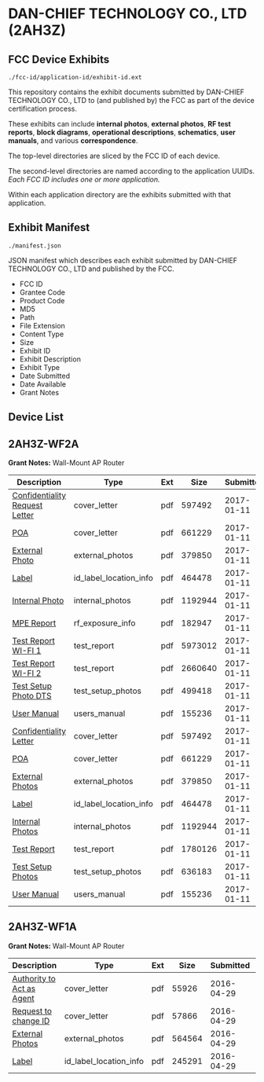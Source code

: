 # DAN-CHIEF TECHNOLOGY CO., LTD (2AH3Z)
## FCC Device Exhibits

```
./fcc-id/application-id/exhibit-id.ext
```

This repository contains the exhibit documents submitted by DAN-CHIEF TECHNOLOGY CO., LTD to (and published by) the FCC as part of the device certification process.

These exhibits can include **internal photos**, **external photos**, **RF test reports**, **block diagrams**, **operational descriptions**, **schematics**, **user manuals**, and various **correspondence**.

The top-level directories are sliced by the FCC ID of each device.

The second-level directories are named according to the application UUIDs. *Each FCC ID includes one or more application.*

Within each application directory are the exhibits submitted with that application. 

## Exhibit Manifest

```
./manifest.json
```

JSON manifest which describes each exhibit submitted by DAN-CHIEF TECHNOLOGY CO., LTD and published by the FCC.

- FCC ID
- Grantee Code
- Product Code
- MD5
- Path
- File Extension
- Content Type
- Size
- Exhibit ID
- Exhibit Description
- Exhibit Type
- Date Submitted
- Date Available
- Grant Notes

## Device List
## 2AH3Z-WF2A
**Grant Notes:** Wall-Mount AP Router

| Description | Type | Ext | Size | Submitted | Available |
| ----------- | ---- | --- | ---- | --------- | --------- |
| [Confidentiality Request Letter](2AH3Z-WF2A/883866233cdc4968dee863684c57d64b/3254948.pdf) | cover_letter | pdf | 597492 | 2017-01-11 | 2017-01-11 |
| [POA](2AH3Z-WF2A/883866233cdc4968dee863684c57d64b/3254953.pdf) | cover_letter | pdf | 661229 | 2017-01-11 | 2017-01-11 |
| [External Photo](2AH3Z-WF2A/883866233cdc4968dee863684c57d64b/3254950.pdf) | external_photos | pdf | 379850 | 2017-01-11 | 2017-01-11 |
| [Label](2AH3Z-WF2A/883866233cdc4968dee863684c57d64b/3254952.pdf) | id_label_location_info | pdf | 464478 | 2017-01-11 | 2017-01-11 |
| [Internal Photo](2AH3Z-WF2A/883866233cdc4968dee863684c57d64b/3254951.pdf) | internal_photos | pdf | 1192944 | 2017-01-11 | 2017-01-11 |
| [MPE Report](2AH3Z-WF2A/883866233cdc4968dee863684c57d64b/3254978.pdf) | rf_exposure_info | pdf | 182947 | 2017-01-11 | 2017-01-11 |
| [Test Report WI-FI 1](2AH3Z-WF2A/883866233cdc4968dee863684c57d64b/3254976.pdf) | test_report | pdf | 5973012 | 2017-01-11 | 2017-01-11 |
| [Test Report WI-FI 2](2AH3Z-WF2A/883866233cdc4968dee863684c57d64b/3254977.pdf) | test_report | pdf | 2660640 | 2017-01-11 | 2017-01-11 |
| [Test Setup Photo DTS](2AH3Z-WF2A/883866233cdc4968dee863684c57d64b/3254975.pdf) | test_setup_photos | pdf | 499418 | 2017-01-11 | 2017-01-11 |
| [User Manual](2AH3Z-WF2A/883866233cdc4968dee863684c57d64b/3254955.pdf) | users_manual | pdf | 155236 | 2017-01-11 | 2017-01-11 |
| [Confidentiality Letter](2AH3Z-WF2A/be06bc206a8015c52caa65126ccc9835/3254948.pdf) | cover_letter | pdf | 597492 | 2017-01-11 | 2017-01-11 |
| [POA](2AH3Z-WF2A/be06bc206a8015c52caa65126ccc9835/3254953.pdf) | cover_letter | pdf | 661229 | 2017-01-11 | 2017-01-11 |
| [External Photos](2AH3Z-WF2A/be06bc206a8015c52caa65126ccc9835/3254950.pdf) | external_photos | pdf | 379850 | 2017-01-11 | 2017-01-11 |
| [Label](2AH3Z-WF2A/be06bc206a8015c52caa65126ccc9835/3254952.pdf) | id_label_location_info | pdf | 464478 | 2017-01-11 | 2017-01-11 |
| [Internal Photos](2AH3Z-WF2A/be06bc206a8015c52caa65126ccc9835/3254951.pdf) | internal_photos | pdf | 1192944 | 2017-01-11 | 2017-01-11 |
| [Test Report](2AH3Z-WF2A/be06bc206a8015c52caa65126ccc9835/3254949.pdf) | test_report | pdf | 1780126 | 2017-01-11 | 2017-01-11 |
| [Test Setup Photos](2AH3Z-WF2A/be06bc206a8015c52caa65126ccc9835/3254954.pdf) | test_setup_photos | pdf | 636183 | 2017-01-11 | 2017-01-11 |
| [User Manual](2AH3Z-WF2A/be06bc206a8015c52caa65126ccc9835/3254955.pdf) | users_manual | pdf | 155236 | 2017-01-11 | 2017-01-11 |
## 2AH3Z-WF1A
**Grant Notes:** Wall-Mount AP Router

| Description | Type | Ext | Size | Submitted | Available |
| ----------- | ---- | --- | ---- | --------- | --------- |
| [Authority to Act as Agent](2AH3Z-WF1A/8240fe4a5f216a9da84344e9c7e5d508/2975854.pdf) | cover_letter | pdf | 55926 | 2016-04-29 | 2016-04-30 |
| [Request to change ID](2AH3Z-WF1A/8240fe4a5f216a9da84344e9c7e5d508/2975855.pdf) | cover_letter | pdf | 57866 | 2016-04-29 | 2016-04-30 |
| [External Photos](2AH3Z-WF1A/8240fe4a5f216a9da84344e9c7e5d508/2719186.pdf) | external_photos | pdf | 564564 | 2016-04-29 | 2016-04-30 |
| [Label](2AH3Z-WF1A/8240fe4a5f216a9da84344e9c7e5d508/2975857.pdf) | id_label_location_info | pdf | 245291 | 2016-04-29 | 2016-04-30 |
